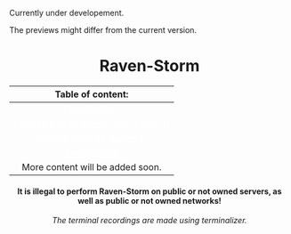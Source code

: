 Currently under developement.

The previews might differ from the current version.

# <center>Raven-Storm</center>

| Table of content: |
|:-----------------:|
| <a style="color: white;" href="https://taguar258.github.io/Raven-Storm/tutorial/installation/">Installation</a> |
| <a style="color: white;" href="https://taguar258.github.io/Raven-Storm/tutorial/basic1/">Execute a basic stress-test (Layer 4)</a> |
| <a style="color: white;" href="https://taguar258.github.io/Raven-Storm/tutorial/basic2/">Change strength (Layer 4)</a> |
| <a style="color: white;" href="https://taguar258.github.io/Raven-Storm/tutorial/basic3/">Investigation</a> |
| More content will be added soon. |

#### <center> It is illegal to perform Raven-Storm on public or not owned servers, as well as public or not owned networks! </center>



<center><i>The terminal recordings are made using terminalizer.</i></center>
